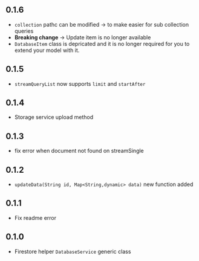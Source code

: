 ## 0.1.6
* `collection` pathc can be modified -> to make easier for sub collection queries
* **Breaking change** -> Update item is no longer available
* `DatabaseItem` class is depricated and it is no longer required for you to extend your model with it.

## 0.1.5
* `streamQueryList` now supports `limit` and `startAfter`

## 0.1.4
* Storage service upload method

## 0.1.3
* fix error when document not found on streamSingle

## 0.1.2
* `updateData(String id, Map<String,dynamic> data)` new function added

## 0.1.1
* Fix readme error

## 0.1.0
* Firestore helper `DatabaseService` generic class
